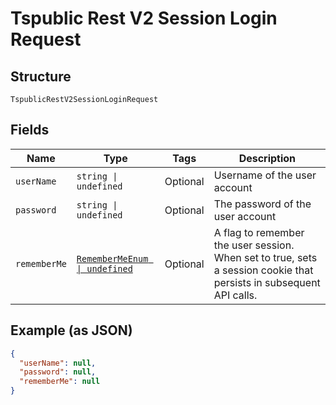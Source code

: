 
# Tspublic Rest V2 Session Login Request

## Structure

`TspublicRestV2SessionLoginRequest`

## Fields

| Name | Type | Tags | Description |
|  --- | --- | --- | --- |
| `userName` | `string \| undefined` | Optional | Username of the user account |
| `password` | `string \| undefined` | Optional | The password of the user account |
| `rememberMe` | [`RememberMeEnum \| undefined`](../../doc/models/remember-me-enum.md) | Optional | A flag to remember the user session. When set to true, sets a session cookie that persists in subsequent API calls. |

## Example (as JSON)

```json
{
  "userName": null,
  "password": null,
  "rememberMe": null
}
```

